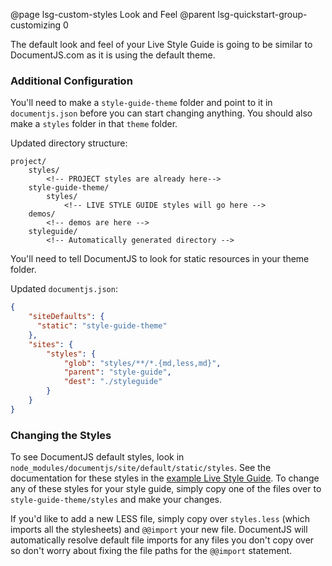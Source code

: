@page lsg-custom-styles Look and Feel
@parent lsg-quickstart-group-customizing 0

The default look and feel of your Live Style Guide is going to be similar to DocumentJS.com as it is using the default theme.

### Additional Configuration

You'll need to make a `style-guide-theme` folder and point to it in `documentjs.json` before you can start changing anything. You should also make a `styles` folder in that `theme` folder.

Updated directory structure:
```
project/
    styles/
        <!-- PROJECT styles are already here-->
    style-guide-theme/
        styles/
            <!-- LIVE STYLE GUIDE styles will go here -->
    demos/
        <!-- demos are here -->
    styleguide/
        <!-- Automatically generated directory -->
```

You'll need to tell DocumentJS to look for static resources in your theme folder.

Updated `documentjs.json`:
```json
{
    "siteDefaults": {
      "static": "style-guide-theme"
    },
    "sites": {
        "styles": {
            "glob": "styles/**/*.{md,less,md}",
            "parent": "style-guide",
            "dest": "./styleguide"
        }
    }
}
```

### Changing the Styles

To see DocumentJS default styles, look in `node_modules/documentjs/site/default/static/styles`. See the documentation for these styles in the [example Live Style Guide](/examples/styles/variables.less.html). To change any of these styles for your style guide, simply copy one of the files over to `style-guide-theme/styles` and make your changes.

If you'd like to add a new LESS file, simply copy over `styles.less` (which imports all the stylesheets) and `@@import` your new file. DocumentJS will automatically resolve default file imports for any files you don't copy over so don't worry about fixing the file paths for the `@@import` statement.